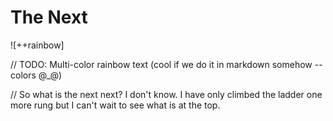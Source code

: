# The Next

![++rainbow]

// TODO: Multi-color rainbow text (cool if we do it in markdown somehow -- colors @_@)

// So what is the next next? I don't know. I have only climbed the ladder one more rung but I can't wait to see what is at the top.